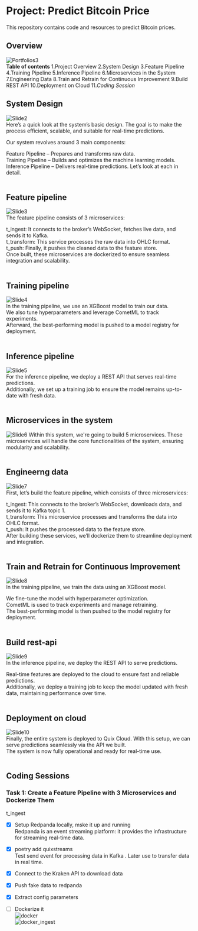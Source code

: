 # Project: Predict Bitcoin Price

This repository contains code and resources to predict Bitcoin prices.

## Overview

![Portfolios3](./image/portfolios3.jpg)  
**Table of contents**
1.Project Overview
2.System Design
3.Feature Pipeline
4.Training Pipeline
5.Inference Pipeline
6.Microservices in the System
7.Engineering Data
8.Train and Retrain for Continuous Improvement
9.Build REST API
10.Deployment on Cloud
11.*Coding Session*
&nbsp;
&nbsp;

## System Design

![Slide2](./image/Slide2.JPG)  
Here’s a quick look at the system’s basic design. The goal is to make the process efficient, scalable, and suitable for real-time predictions.  

Our system revolves around 3 main components:  

Feature Pipeline – Prepares and transforms raw data.  
Training Pipeline – Builds and optimizes the machine learning models.  
Inference Pipeline – Delivers real-time predictions. Let’s look at each in detail.  
&nbsp;
&nbsp;

## Feature pipeline

![Slide3](./image/Slide3.JPG)  
The feature pipeline consists of 3 microservices:

t_ingest: It connects to the broker’s WebSocket, fetches live data, and sends it to Kafka.  
t_transform: This service processes the raw data into OHLC format.  
t_push: Finally, it pushes the cleaned data to the feature store.  
Once built, these microservices are dockerized to ensure seamless integration and scalability.  
&nbsp;
&nbsp;

## Training pipeline

![Slide4](./image/Slide4.JPG)  
In the training pipeline, we use an XGBoost model to train our data.  
We also tune hyperparameters and leverage CometML to track experiments.  
Afterward, the best-performing model is pushed to a model registry for deployment.  
&nbsp;
&nbsp;

## Inference pipeline

![Slide5](./image/Slide5.JPG)  
For the inference pipeline, we deploy a REST API that serves real-time predictions.  
Additionally, we set up a training job to ensure the model remains up-to-date with fresh data.  
&nbsp;
&nbsp;

## Microservices in the system

![Slide6](./image/Slide6.JPG)
Within this system, we're going to build 5 microservices. These microservices will handle the core functionalities of the system, ensuring modularity and scalability.  
&nbsp;
&nbsp;

## Engineerng data

![Slide7](./image/Slide7.JPG)  
First, let’s build the feature pipeline, which consists of three microservices:  

t_ingest: This connects to the broker’s WebSocket, downloads data, and sends it to Kafka topic 1.  
t_transform: This microservice processes and transforms the data into OHLC format.  
t_push: It pushes the processed data to the feature store.  
After building these services, we’ll dockerize them to streamline deployment and integration.  
&nbsp;
&nbsp;

## Train and Retrain for Continuous Improvement

![Slide8](./image/Slide8.JPG)  
In the training pipeline, we train the data using an XGBoost model.  

We fine-tune the model with hyperparameter optimization.  
CometML is used to track experiments and manage retraining.  
The best-performing model is then pushed to the model registry for deployment.  
&nbsp;
&nbsp;

## Build rest-api

![Slide9](./image/Slide9.JPG)  
In the inference pipeline, we deploy the REST API to serve predictions.  

Real-time features are deployed to the cloud to ensure fast and reliable predictions.  
Additionally, we deploy a training job to keep the model updated with fresh data, maintaining performance over time.  
&nbsp;
&nbsp;

## Deployment on cloud

![Slide10](./image/Slide10.JPG)  
Finally, the entire system is deployed to Quix Cloud. With this setup, we can serve predictions seamlessly via the API we built.  
The system is now fully operational and ready for real-time use.  
&nbsp;
&nbsp;

## Coding Sessions

### Task 1: Create a Feature Pipeline with 3 Microservices and Dockerize Them

t_ingest  

- [X] Setup Redpanda locally, mske it up and running  
    Redpanda is an event streaming platform: it provides the infrastructure for streaming real-time data.  

- [X] poetry add quixstreams  
    Test send event for processing data in Kafka . Later use to transfer data in real time.  

- [X] Connect to the Kraken API to download data  
- [X] Push fake data to redpanda  
- [X] Extract config parameters  
- [ ] Dockerize it  
![docker](./image/docker.jpg)  
![docker_ingest](./image/docker_ingest.jpg)  

